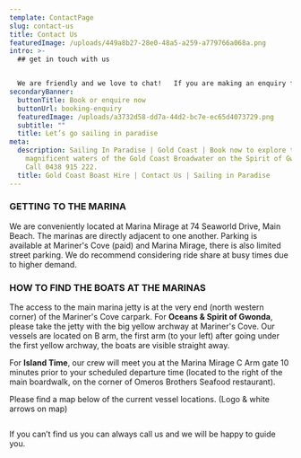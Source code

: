```yaml
---
template: ContactPage
slug: contact-us
title: Contact Us
featuredImage: /uploads/449a8b27-28e0-48a5-a259-a779766a068a.png
intro: >-
  ## get in touch with us


  We are friendly and we love to chat!   If you are making an enquiry for the first time we suggest completing the enquiry form located [HERE](https://sailinginparadise.com.au/booking-enquiry) on our website and we will then send through info for you to read at your leisure.   If you have any specific questions not covered in the reply email, perhaps check out the FAQ's on each page, drop us an email or give us a bell!   We look forward to talking with you!
secondaryBanner:
  buttonTitle: Book or enquire now
  buttonUrl: booking-enquiry
  featuredImage: /uploads/a3732d58-dd7a-44d2-bc7e-ec65d4073729.png
  subtitle: ""
  title: Let’s go sailing in paradise
meta:
  description: Sailing In Paradise | Gold Coast | Book now to explore the
    magnificent waters of the Gold Coast Broadwater on the Spirit of Gwonda |
    Call 0438 915 222.
  title: Gold Coast Boast Hire | Contact Us | Sailing in Paradise
---
```

### GETTING TO THE MARINA

We are conveniently located at Marina Mirage at 74 Seaworld Drive, Main Beach.   The marinas are directly adjacent to one another.   Parking is available at Mariner's Cove (paid) and Marina Mirage, there is also limited street parking.  We do recommend considering ride share at busy times due to higher demand.   

### HOW TO FIND THE BOATS AT THE MARINAS

The access to the main marina jetty is at the very end (north western corner) of the Mariner's Cove carpark. For **Oceans & Spirit of Gwonda**, please take the jetty with the big yellow archway at Mariner's Cove. Our vessels are located on B arm, the first arm (to your left) after going under the first yellow archway, the boats are visible straight away. 

For **Island Time**, our crew will meet you at the Marina Mirage C Arm gate 10 minutes prior to your scheduled departure time (located to the right of the main boardwalk, on the corner of Omeros Brothers Seafood restaurant). 

Please find a map below of the current vessel locations. (Logo & white arrows on map)

![]()

If you can’t find us you can always call us and we will be happy to guide you.